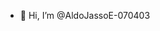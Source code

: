 - 👋 Hi, I’m @AldoJassoE-070403

<!---
AldoJassoE-070403/AldoJassoE-070403 is a ✨ special ✨ repository because its `README.md` (this file) appears on your GitHub profile.
You can click the Preview link to take a look at your changes.
--->
